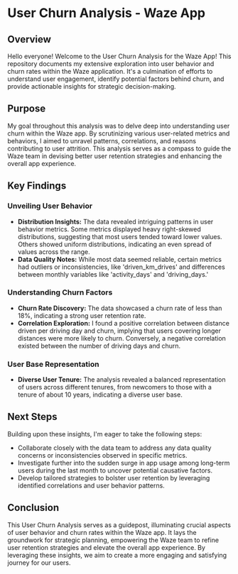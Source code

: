 # User Churn Analysis - Waze App

## Overview

Hello everyone! Welcome to the User Churn Analysis for the Waze App! This repository documents my extensive exploration into user behavior and churn rates within the Waze application. It's a culmination of efforts to understand user engagement, identify potential factors behind churn, and provide actionable insights for strategic decision-making.

## Purpose

My goal throughout this analysis was to delve deep into understanding user churn within the Waze app. By scrutinizing various user-related metrics and behaviors, I aimed to unravel patterns, correlations, and reasons contributing to user attrition. This analysis serves as a compass to guide the Waze team in devising better user retention strategies and enhancing the overall app experience.

## Key Findings

### Unveiling User Behavior
- **Distribution Insights:** The data revealed intriguing patterns in user behavior metrics. Some metrics displayed heavy right-skewed distributions, suggesting that most users tended toward lower values. Others showed uniform distributions, indicating an even spread of values across the range.
- **Data Quality Notes:** While most data seemed reliable, certain metrics had outliers or inconsistencies, like 'driven_km_drives' and differences between monthly variables like 'activity_days' and 'driving_days.'

### Understanding Churn Factors
- **Churn Rate Discovery:** The data showcased a churn rate of less than 18%, indicating a strong user retention rate.
- **Correlation Exploration:** I found a positive correlation between distance driven per driving day and churn, implying that users covering longer distances were more likely to churn. Conversely, a negative correlation existed between the number of driving days and churn.

### User Base Representation
- **Diverse User Tenure:** The analysis revealed a balanced representation of users across different tenures, from newcomers to those with a tenure of about 10 years, indicating a diverse user base.

## Next Steps

Building upon these insights, I'm eager to take the following steps:
- Collaborate closely with the data team to address any data quality concerns or inconsistencies observed in specific metrics.
- Investigate further into the sudden surge in app usage among long-term users during the last month to uncover potential causative factors.
- Develop tailored strategies to bolster user retention by leveraging identified correlations and user behavior patterns.

## Conclusion

This User Churn Analysis serves as a guidepost, illuminating crucial aspects of user behavior and churn rates within the Waze app. It lays the groundwork for strategic planning, empowering the Waze team to refine user retention strategies and elevate the overall app experience. By leveraging these insights, we aim to create a more engaging and satisfying journey for our users.

